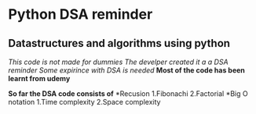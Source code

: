 # Python DSA reminder
## Datastructures and algorithms using python

*This code is not made for dummies*
*The develper created it a a DSA reminder*
*Some expirince with DSA is needed*
**Most of the code has been learnt from udemy**

**So far the DSA code consists of**
*Recusion
    1.Fibonachi
    2.Factorial
*Big O notation
    1.Time complexity
    2.Space complexity

